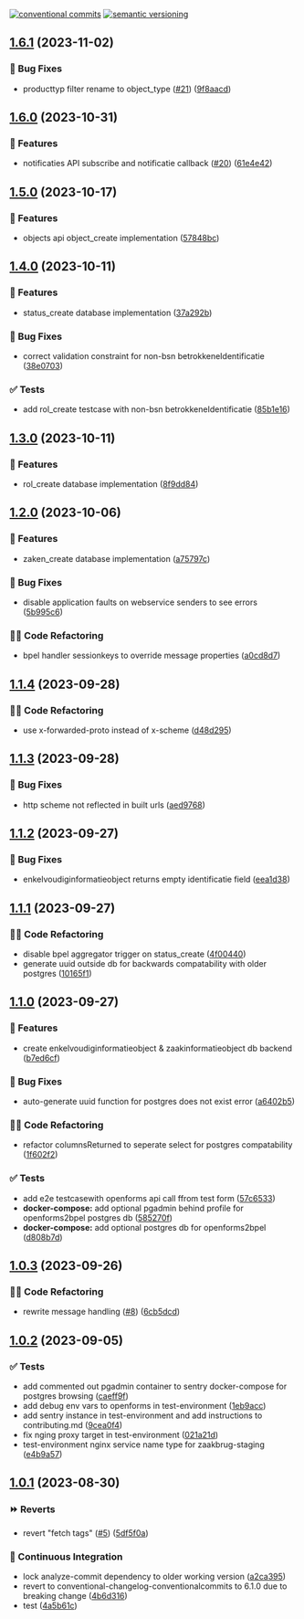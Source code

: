 [![conventional commits](https://img.shields.io/badge/conventional%20commits-1.0.0-yellow.svg)](https://conventionalcommits.org) [![semantic versioning](https://img.shields.io/badge/semantic%20versioning-2.0.0-green.svg)](https://semver.org)

## [1.6.1](https://github.com/wearefrank/openforms2bpel/compare/v1.6.0...v1.6.1) (2023-11-02)


### 🐛 Bug Fixes

* producttyp filter rename to object_type ([#21](https://github.com/wearefrank/openforms2bpel/issues/21)) ([9f8aacd](https://github.com/wearefrank/openforms2bpel/commit/9f8aacdb7e9a81d8ee459e526d2a2a06954dbd15))

## [1.6.0](https://github.com/wearefrank/openforms2bpel/compare/v1.5.0...v1.6.0) (2023-10-31)


### 🍕 Features

* notificaties API subscribe and notificatie callback ([#20](https://github.com/wearefrank/openforms2bpel/issues/20)) ([61e4e42](https://github.com/wearefrank/openforms2bpel/commit/61e4e4244056bd50350c5a158c1dcd79830b984e))

## [1.5.0](https://github.com/wearefrank/openforms2bpel/compare/v1.4.0...v1.5.0) (2023-10-17)


### 🍕 Features

* objects api object_create implementation ([57848bc](https://github.com/wearefrank/openforms2bpel/commit/57848bc955dd9ed3fd616db77425b19980a72ae2))

## [1.4.0](https://github.com/wearefrank/openforms2bpel/compare/v1.3.0...v1.4.0) (2023-10-11)


### 🍕 Features

* status_create database implementation ([37a292b](https://github.com/wearefrank/openforms2bpel/commit/37a292b4739344f6c4000c94d5ece1d588dd1f31))


### 🐛 Bug Fixes

* correct validation constraint for non-bsn betrokkeneIdentificatie ([38e0703](https://github.com/wearefrank/openforms2bpel/commit/38e07031ad92f0df0c4cc33abb6486ed3e2fbb86))


### ✅ Tests

* add rol_create testcase with non-bsn betrokkeneIdentificatie ([85b1e16](https://github.com/wearefrank/openforms2bpel/commit/85b1e167141817d407e2a10fc9013b28bcf01a22))

## [1.3.0](https://github.com/wearefrank/openforms2bpel/compare/v1.2.0...v1.3.0) (2023-10-11)


### 🍕 Features

* rol_create database implementation ([8f9dd84](https://github.com/wearefrank/openforms2bpel/commit/8f9dd8457c66e731bb193fd4c00b930dcd050f57))

## [1.2.0](https://github.com/wearefrank/openforms2bpel/compare/v1.1.4...v1.2.0) (2023-10-06)


### 🍕 Features

* zaken_create database implementation ([a75797c](https://github.com/wearefrank/openforms2bpel/commit/a75797c3fc32f53b1bc9d764ecdde9c4584e1960))


### 🐛 Bug Fixes

* disable application faults on webservice senders to see errors ([5b995c6](https://github.com/wearefrank/openforms2bpel/commit/5b995c6292f8f5fdd37794bf09e94a078bdb35fd))


### 🧑‍💻 Code Refactoring

* bpel handler sessionkeys to override message properties ([a0cd8d7](https://github.com/wearefrank/openforms2bpel/commit/a0cd8d74e8a951519a21eac73ec6ccd5f86e3ad0))

## [1.1.4](https://github.com/wearefrank/openforms2bpel/compare/v1.1.3...v1.1.4) (2023-09-28)


### 🧑‍💻 Code Refactoring

* use x-forwarded-proto instead of x-scheme ([d48d295](https://github.com/wearefrank/openforms2bpel/commit/d48d2950becc24c4dd3baac2a28c0b5316be737f))

## [1.1.3](https://github.com/wearefrank/openforms2bpel/compare/v1.1.2...v1.1.3) (2023-09-28)


### 🐛 Bug Fixes

* http scheme not reflected in built urls ([aed9768](https://github.com/wearefrank/openforms2bpel/commit/aed97683ef941fe05a84b71c737268c3fbc142fd))

## [1.1.2](https://github.com/wearefrank/openforms2bpel/compare/v1.1.1...v1.1.2) (2023-09-27)


### 🐛 Bug Fixes

* enkelvoudiginformatieobject returns empty identificatie field ([eea1d38](https://github.com/wearefrank/openforms2bpel/commit/eea1d3897cc5990b7b97ac5542a8d83906fd5a92))

## [1.1.1](https://github.com/wearefrank/openforms2bpel/compare/v1.1.0...v1.1.1) (2023-09-27)


### 🧑‍💻 Code Refactoring

* disable bpel aggregator trigger on status_create ([4f00440](https://github.com/wearefrank/openforms2bpel/commit/4f0044018c60e9bef4b3ba5d4fd36100f6b1c42f))
* generate uuid outside db for backwards compatability with older postgres ([10165f1](https://github.com/wearefrank/openforms2bpel/commit/10165f12d21a0dc3aa1d2879e1e7bad2fc10e813))

## [1.1.0](https://github.com/wearefrank/openforms2bpel/compare/v1.0.3...v1.1.0) (2023-09-27)


### 🍕 Features

* create enkelvoudiginformatieobject & zaakinformatieobject db backend ([b7ed6cf](https://github.com/wearefrank/openforms2bpel/commit/b7ed6cfc5726e70a3974e1b249a342b31af5a9dc))


### 🐛 Bug Fixes

* auto-generate uuid function for postgres does not exist error ([a6402b5](https://github.com/wearefrank/openforms2bpel/commit/a6402b5b214ceb90a4aa79c80d89dd9b9363d850))


### 🧑‍💻 Code Refactoring

* refactor columnsReturned to seperate select for postgres compatability ([1f602f2](https://github.com/wearefrank/openforms2bpel/commit/1f602f288e4e3cc56cdc01b1bfbb9cacea7690d4))


### ✅ Tests

* add e2e testcasewith  openforms api call ffrom test form ([57c6533](https://github.com/wearefrank/openforms2bpel/commit/57c65334e16031e4154dcc932bb7e460e789491f))
* **docker-compose:** add optional pgadmin behind profile for openforms2bpel postgres db ([585270f](https://github.com/wearefrank/openforms2bpel/commit/585270f14f667c37832899f14329328f1791deb6))
* **docker-compose:** add optional postgres db for openforms2bpel ([d808b7d](https://github.com/wearefrank/openforms2bpel/commit/d808b7de396a8425a6bc3e2cb5ea8d3a45d29312))

## [1.0.3](https://github.com/wearefrank/openforms2bpel/compare/v1.0.2...v1.0.3) (2023-09-26)


### 🧑‍💻 Code Refactoring

* rewrite message handling ([#8](https://github.com/wearefrank/openforms2bpel/issues/8)) ([6cb5dcd](https://github.com/wearefrank/openforms2bpel/commit/6cb5dcd418a9f77e43946d2ce6172bbbdbb3b8e4))

## [1.0.2](https://github.com/wearefrank/openforms2bpel/compare/v1.0.1...v1.0.2) (2023-09-05)


### ✅ Tests

* add commented out pgadmin container to sentry docker-compose for postgres browsing ([caeff9f](https://github.com/wearefrank/openforms2bpel/commit/caeff9ff54dd30c4f59d78e6b895aaca77ebf7d8))
* add debug env vars to openforms in test-environment ([1eb9acc](https://github.com/wearefrank/openforms2bpel/commit/1eb9acc4d0fd025e44f643a2193b5ec97ce47ad6))
* add sentry instance in test-environment and add instructions to contributing.md ([9cea0f4](https://github.com/wearefrank/openforms2bpel/commit/9cea0f43da98de23d56fc6f59c8f9b3c50597d7e))
* fix nging proxy target in test-environment ([021a21d](https://github.com/wearefrank/openforms2bpel/commit/021a21dc88d01fed8311c69659cd4c40f1685e8c))
* test-environment nginx service name type for zaakbrug-staging ([e4b9a57](https://github.com/wearefrank/openforms2bpel/commit/e4b9a57b6f16a69881fe47232cc6abea96f54a3e))

## [1.0.1](https://github.com/wearefrank/openforms2bpel/compare/v1.0.0...v1.0.1) (2023-08-30)


### ⏩ Reverts

* revert "fetch tags" ([#5](https://github.com/wearefrank/openforms2bpel/issues/5)) ([5df5f0a](https://github.com/wearefrank/openforms2bpel/commit/5df5f0ac63a190da38f1306bd992e66184b36185))


### 🔁 Continuous Integration

* lock analyze-commit dependency to older working version ([a2ca395](https://github.com/wearefrank/openforms2bpel/commit/a2ca39591385544e13031dc58bb8f807babaf20b))
* revert to conventional-changelog-conventionalcommits to 6.1.0 due to breaking change ([4b6d316](https://github.com/wearefrank/openforms2bpel/commit/4b6d3162ef933ce45069b7f8924dc14968286290))
* test ([4a5b61c](https://github.com/wearefrank/openforms2bpel/commit/4a5b61ce018e99e61e338e654667ac9bb484f863))
